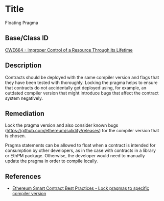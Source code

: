 # Title 
Floating Pragma 

## Base/Class ID
[CWE664 - Improper Control of a Resource Through its Lifetime](https://cwe.mitre.org/data/definitions/664.html)

## Description 

Contracts should be deployed with the same compiler version and flags that they have been tested with thoroughly. Locking the pragma helps to ensure that contracts do not accidentally get deployed using, for example, an outdated compiler version that might introduce bugs that affect the contract system negatively.

## Remediation

Lock the pragma version and also consider known bugs (https://github.com/ethereum/solidity/releases) for the compiler version that is chosen. 

Pragma statements can be allowed to float when a contract is intended for consumption by other developers, as in the case with contracts in a library or EthPM package. Otherwise, the developer would need to manually update the pragma in order to compile locally.

## References 
- [Ethereum Smart Contract Best Practices - Lock pragmas to specific compiler version](https://consensys.github.io/smart-contract-best-practices/recommendations/#lock-pragmas-to-specific-compiler-version)



